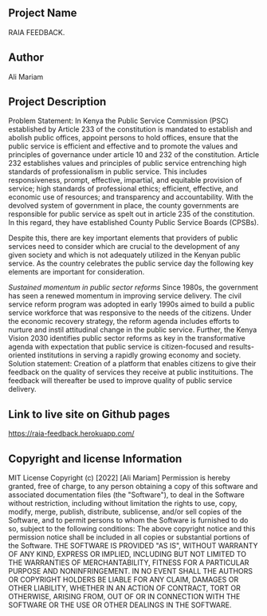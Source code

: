 ## Project Name
RAIA FEEDBACK.

## Author
Ali Mariam

## Project Description
Problem Statement:
In Kenya the Public Service Commission (PSC) established by Article 233 of the constitution is mandated to establish and abolish public offices, appoint persons to hold offices, ensure that the public service is efficient and effective and to promote the values and principles of governance under article 10 and 232 of the constitution. Article 232 establishes values and principles of public service entrenching high standards of professionalism in public service. This includes responsiveness, prompt, effective, impartial, and equitable provision of service; high standards of professional ethics; efficient, effective, and economic use of resources; and transparency and accountability. With the devolved system of government in place, the county governments are responsible for public service as spelt out in article 235 of the constitution. In this regard, they have established County Public Service Boards (CPSBs).

Despite this, there are key important elements that providers of public services need to consider which are crucial to the development of any given society and which is not adequately utilized in the Kenyan public service. As the country celebrates the public service day the following key elements are important for consideration.

_Sustained momentum in public sector reforms_ Since 1980s, the government has seen a renewed momentum in improving service delivery. The civil service reform program was adopted in early 1990s aimed to build a public service workforce that was responsive to the needs of the citizens. Under the economic recovery strategy, the reform agenda includes efforts to nurture and instil attitudinal change in the public service. Further, the Kenya Vision 2030 identifies public sector reforms as key in the transformative agenda with expectation that public service is citizen-focused and results-oriented institutions in serving a rapidly growing economy and society.
Solution statement:
Creation of a platform that enables citizens to give their feedback on the quality of services they receive at public instituitions. The feedback will thereafter be used to improve quality of public service delivery.

## Link to live site on Github pages
https://raia-feedback.herokuapp.com/

## Copyright and license Information
MIT License Copyright (c) [2022] [Ali Mariam] Permission is hereby granted, free of charge, to any person obtaining a copy of this software and associated documentation files (the "Software"), to deal in the Software without restriction, including without limitation the rights to use, copy, modify, merge, publish, distribute, sublicense, and/or sell copies of the Software, and to permit persons to whom the Software is furnished to do so, subject to the following conditions: The above copyright notice and this permission notice shall be included in all copies or substantial portions of the Software. THE SOFTWARE IS PROVIDED "AS IS", WITHOUT WARRANTY OF ANY KIND, EXPRESS OR IMPLIED, INCLUDING BUT NOT LIMITED TO THE WARRANTIES OF MERCHANTABILITY, FITNESS FOR A PARTICULAR PURPOSE AND NONINFRINGEMENT. IN NO EVENT SHALL THE AUTHORS OR COPYRIGHT HOLDERS BE LIABLE FOR ANY CLAIM, DAMAGES OR OTHER LIABILITY, WHETHER IN AN ACTION OF CONTRACT, TORT OR OTHERWISE, ARISING FROM, OUT OF OR IN CONNECTION WITH THE SOFTWARE OR THE USE OR OTHER DEALINGS IN THE SOFTWARE.
